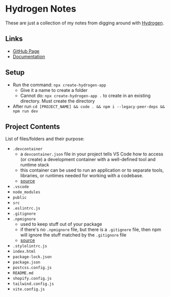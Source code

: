 # Hydrogen Notes

These are just a collection of my notes from digging around with [Hydrogen](https://github.com/Shopify/hydrogen).

## Links

- [GitHub Page](https://github.com/Shopify/hydrogen)
- [Documentation](https://shopify.dev/custom-storefronts/hydrogen)

## Setup

- Run the command: `npx create-hydrogen-app`
  - Give it a name to create a folder
  - Cannot do: `npx create-hydrogen-app .` to create in an existing directory. Must create the directory
- After run `cd [PROJECT_NAME] && code . && npm i --legacy-peer-deps && npm run dev`

## Project Contents

List of files/folders and their purpose:

- `.devcontainer`
  - a `devcontainer.json` file in your project tells VS Code how to access (or create) a development container with a well-defined tool and runtime stack
  - this container can be used to run an application or to separate tools, libraries, or runtimes needed for working with a codebase.
  - [source](https://code.visualstudio.com/docs/remote/containers)
- `.vscode`
- `node_modules`
- `public`
- `src`
- `.eslintrc.js`
- `.gitignore`
- `.npmignore`
  - used to keep stuff out of your package
  - if there's no `.npmignore` file, but there is a `.gitignore` file, then npm will ignore the stuff matched by the `.gitignore` file
  - [source](https://npm.github.io/publishing-pkgs-docs/publishing/the-npmignore-file.html)
- `.stylelintrc.js`
- `index.html`
- `package-lock.json`
- `package.json`
- `postcss.config.js`
- `README.md`
- `shopify.config.js`
- `tailwind.config.js`
- `vite.config.js`
